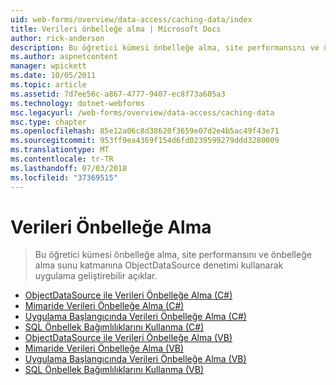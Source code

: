 ```yaml
---
uid: web-forms/overview/data-access/caching-data/index
title: Verileri önbelleğe alma | Microsoft Docs
author: rick-anderson
description: Bu öğretici kümesi önbelleğe alma, site performansını ve önbelleğe alma sunu katmanına ObjectDataSource denetimi kullanarak uygulama geliştirebilir açıklar...
ms.author: aspnetcontent
manager: wpickett
ms.date: 10/05/2011
ms.topic: article
ms.assetid: 7d7ee56c-a867-4777-9407-ec8f73a605a3
ms.technology: dotnet-webforms
msc.legacyurl: /web-forms/overview/data-access/caching-data
msc.type: chapter
ms.openlocfilehash: 85e12a06c8d38620f3659e07d2e4b5ac49f43e71
ms.sourcegitcommit: 953ff9ea4369f154d6fd0239599279ddd3280009
ms.translationtype: MT
ms.contentlocale: tr-TR
ms.lasthandoff: 07/03/2018
ms.locfileid: "37369515"
---
```

<a name="caching-data"></a>Verileri Önbelleğe Alma
====================
> Bu öğretici kümesi önbelleğe alma, site performansını ve önbelleğe alma sunu katmanına ObjectDataSource denetimi kullanarak uygulama geliştirebilir açıklar.


- [ObjectDataSource ile Verileri Önbelleğe Alma (C#)](caching-data-with-the-objectdatasource-cs.md)
- [Mimaride Verileri Önbelleğe Alma (C#)](caching-data-in-the-architecture-cs.md)
- [Uygulama Başlangıcında Verileri Önbelleğe Alma (C#)](caching-data-at-application-startup-cs.md)
- [SQL Önbellek Bağımlılıklarını Kullanma (C#)](using-sql-cache-dependencies-cs.md)
- [ObjectDataSource ile Verileri Önbelleğe Alma (VB)](caching-data-with-the-objectdatasource-vb.md)
- [Mimaride Verileri Önbelleğe Alma (VB)](caching-data-in-the-architecture-vb.md)
- [Uygulama Başlangıcında Verileri Önbelleğe Alma (VB)](caching-data-at-application-startup-vb.md)
- [SQL Önbellek Bağımlılıklarını Kullanma (VB)](using-sql-cache-dependencies-vb.md)
